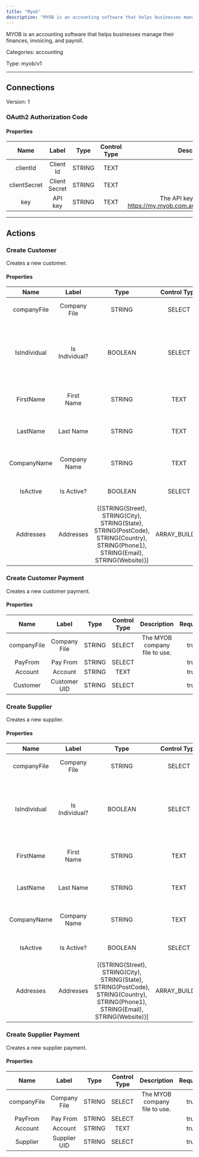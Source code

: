 ```yaml
---
title: "Myob"
description: "MYOB is an accounting software that helps businesses manage their finances, invoicing, and payroll."
---
```


MYOB is an accounting software that helps businesses manage their finances, invoicing, and payroll.


Categories: accounting


Type: myob/v1

<hr />



## Connections

Version: 1


### OAuth2 Authorization Code

#### Properties

|      Name       |      Label     |     Type     |     Control Type     |     Description     |     Required        |
|:--------------:|:--------------:|:------------:|:--------------------:|:-------------------:|:-------------------:|
| clientId | Client Id | STRING | TEXT  |  | true  |
| clientSecret | Client Secret | STRING | TEXT  |  | true  |
| key | API key | STRING | TEXT  |  The API key registered in https://my.myob.com.au/au/bd/DevAppList.aspx  |  true  |





<hr />



## Actions


### Create Customer
Creates a new customer.

#### Properties

|      Name       |      Label     |     Type     |     Control Type     |     Description     |     Required        |
|:--------------:|:--------------:|:------------:|:--------------------:|:-------------------:|:-------------------:|
| companyFile | Company File | STRING | SELECT  |  The MYOB company file to use.  |  true  |
| IsIndividual | Is Individual? | BOOLEAN | SELECT  |  Does customer contact represent an individual or a company?  |  true  |
| FirstName | First Name | STRING | TEXT  |  First name for an individual contact.  |  true  |
| LastName | Last Name | STRING | TEXT  |  Last name for an individual contact.  |  true  |
| CompanyName | Company Name | STRING | TEXT  |  Company name of the customer contact.  |  true  |
| IsActive | Is Active? | BOOLEAN | SELECT  |  Is customer contact active?  |  true  |
| Addresses | Addresses | [{STRING\(Street), STRING\(City), STRING\(State), STRING\(PostCode), STRING\(Country), STRING\(Phone1), STRING\(Email), STRING\(Website)}] | ARRAY_BUILDER  |  List of addresses for the customer contact.  |  false  |




### Create Customer Payment
Creates a new customer payment.

#### Properties

|      Name       |      Label     |     Type     |     Control Type     |     Description     |     Required        |
|:--------------:|:--------------:|:------------:|:--------------------:|:-------------------:|:-------------------:|
| companyFile | Company File | STRING | SELECT  |  The MYOB company file to use.  |  true  |
| PayFrom | Pay From | STRING | SELECT  |  | true  |
| Account | Account | STRING | TEXT  |  | true  |
| Customer | Customer UID | STRING | SELECT  |  | true  |




### Create Supplier
Creates a new supplier.

#### Properties

|      Name       |      Label     |     Type     |     Control Type     |     Description     |     Required        |
|:--------------:|:--------------:|:------------:|:--------------------:|:-------------------:|:-------------------:|
| companyFile | Company File | STRING | SELECT  |  The MYOB company file to use.  |  true  |
| IsIndividual | Is Individual? | BOOLEAN | SELECT  |  Does supplier contact represent an individual or a company?  |  true  |
| FirstName | First Name | STRING | TEXT  |  First name for an individual contact.  |  true  |
| LastName | Last Name | STRING | TEXT  |  Last name for an individual contact.  |  true  |
| CompanyName | Company Name | STRING | TEXT  |  Company name of the supplier contact.  |  true  |
| IsActive | Is Active? | BOOLEAN | SELECT  |  Is supplier contact active?  |  false  |
| Addresses | Addresses | [{STRING\(Street), STRING\(City), STRING\(State), STRING\(PostCode), STRING\(Country), STRING\(Phone1), STRING\(Email), STRING\(Website)}] | ARRAY_BUILDER  |  List of addresses for the customer contact.  |  false  |




### Create Supplier Payment
Creates a new supplier payment.

#### Properties

|      Name       |      Label     |     Type     |     Control Type     |     Description     |     Required        |
|:--------------:|:--------------:|:------------:|:--------------------:|:-------------------:|:-------------------:|
| companyFile | Company File | STRING | SELECT  |  The MYOB company file to use.  |  true  |
| PayFrom | Pay From | STRING | SELECT  |  | true  |
| Account | Account | STRING | TEXT  |  | true  |
| Supplier | Supplier UID | STRING | SELECT  |  | true  |






